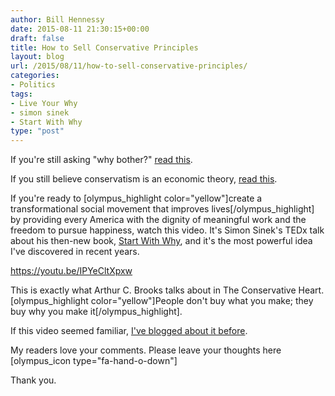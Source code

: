 ```yaml
---
author: Bill Hennessy
date: 2015-08-11 21:30:15+00:00
draft: false
title: How to Sell Conservative Principles
layout: blog
url: /2015/08/11/how-to-sell-conservative-principles/
categories:
- Politics
tags:
- Live Your Why
- simon sinek
- Start With Why
type: "post"
---
```


If you're still asking "why bother?" [read this](https://hennessysview.com/2015/08/09/why-bother/).

If you still believe conservatism is an economic theory, [read this](https://wp.me/p3daxv-4jc).

If you're ready to [olympus_highlight color="yellow"]create a transformational social movement that improves lives[/olympus_highlight] by providing every America with the dignity of meaningful work and the freedom to pursue happiness, watch this video. It's Simon Sinek's TEDx talk about his then-new book, [Start With Why](https://amzn.to/1N8s7pK), and it's the most powerful idea I've discovered in recent years.

https://youtu.be/IPYeCltXpxw

This is exactly what Arthur C. Brooks talks about in The Conservative Heart. [olympus_highlight color="yellow"]People don't buy what you make; they buy why you make it[/olympus_highlight].

If this video seemed familiar, [I've blogged about it before](https://hennessysview.com/2010/08/09/live-your-why/).

My readers love your comments. Please leave your thoughts here [olympus_icon type="fa-hand-o-down"]

Thank you.
